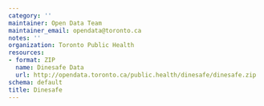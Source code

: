 ```yaml
---
category: ''
maintainer: Open Data Team
maintainer_email: opendata@toronto.ca
notes: ''
organization: Toronto Public Health
resources:
- format: ZIP
  name: Dinesafe Data
  url: http://opendata.toronto.ca/public.health/dinesafe/dinesafe.zip
schema: default
title: Dinesafe
---
```

